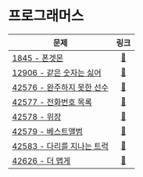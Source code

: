 # 프로그래머스

| 문제                            |                                  링크                                   |
|-------------------------------|:---------------------------------------------------------------------:|
| [1845 - 폰겟몬](./1845)          | [🔗](https://school.programmers.co.kr/learn/courses/30/lessons/1845)  |
| [12906 - 같은 숫자는 싫어](./12906)  | [🔗](https://school.programmers.co.kr/learn/courses/30/lessons/12906) |
| [42576 - 완주하지 못한 선수](./42576) | [🔗](https://school.programmers.co.kr/learn/courses/30/lessons/42576) |
| [42577 - 전화번호 목록](./42577)    | [🔗](https://school.programmers.co.kr/learn/courses/30/lessons/42577) |
| [42578 - 위장](./42578)         | [🔗](https://school.programmers.co.kr/learn/courses/30/lessons/42578) |
| [42579 - 베스트앨범](./42579)      | [🔗](https://school.programmers.co.kr/learn/courses/30/lessons/42579) |
| [42583 - 다리를 지나는 트럭](./42583) | [🔗](https://school.programmers.co.kr/learn/courses/30/lessons/42583) |
| [42626 - 더 맵게](./42626)       | [🔗](https://school.programmers.co.kr/learn/courses/30/lessons/42626) |
